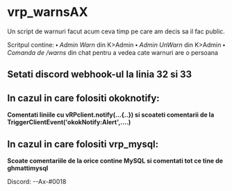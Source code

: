 # vrp_warnsAX
Un script de warnuri facut acum ceva timp pe care am decis sa il fac public.

Scritpul contine:
⬩ _Admin Warn_ din K>Admin
⬩ _Admin UnWarn_ din K>Admin
⬩ _Comanda de /warns_ din chat pentru a vedea cate warnuri are o persoana

Setati discord webhook-ul la linia 32 si 33
--------------------

In cazul in care folositi okoknotify:
--------------------
**Comentati liniile cu vRPclient.notify(...{..}) si scoateti comentarii de la TriggerClientEvent('okokNotify:Alert',....)**

In cazul in care folositi vrp_mysql:
--------------------
**Scoate comentariile de la orice contine MySQL si comentati tot ce tine de ghmattimysql**


Discord: --Ax-#0018
